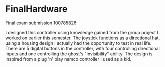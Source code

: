 # FinalHardware
Final exam submission 100785826

I designed this controller using knowledge gained from the group project I worked on earlier this semester. The joystick functions as a directional hat, using a housing design I actually had the opportunity to test in real life. There are 5 digital buttons in the controller, with four controlling directional inputs and one controlling the ghost's "invisibility" ability. The design is inspired from a plug 'n' play namco controller I used as a kid.
